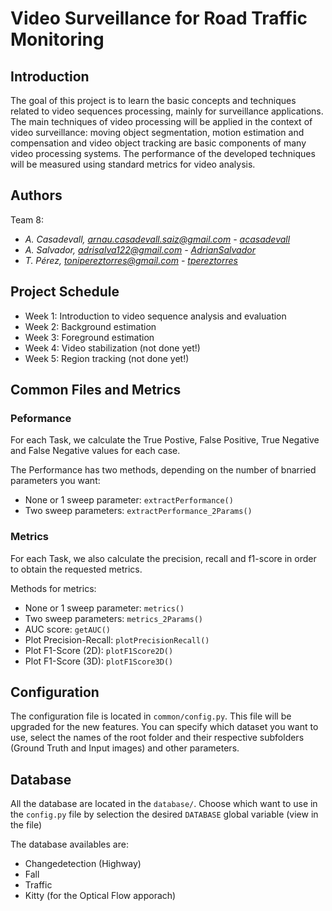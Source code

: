 # Video Surveillance for Road Traffic Monitoring

## Introduction 

The goal of this project is to learn the basic concepts and techniques related to video sequences processing, mainly for surveillance applications. The main techniques of video processing will be applied in the context of video surveillance: moving object segmentation, motion estimation and compensation and video object tracking are basic components of many video processing systems. The performance of the developed techniques will be measured using standard metrics for video analysis.

## Authors

Team 8:
- _A. Casadevall, arnau.casadevall.saiz@gmail.com - [acasadevall](https://github.com/acasadevall)_
- _A. Salvador, adrisalva122@gmail.com - [AdrianSalvador](https://github.com/AdrianSalvador)_
- _T. Pérez, tonipereztorres@gmail.com - [tpereztorres](https://github.com/tpereztorres)_

## Project Schedule

- Week 1: Introduction to video sequence analysis and evaluation
- Week 2: Background estimation
- Week 3: Foreground estimation
- Week 4: Video stabilization (not done yet!)
- Week 5: Region tracking (not done yet!)

## Common Files and Metrics

### Peformance

For each Task, we calculate the True Postive, False Positive, True Negative and False Negative values for each case.

The Performance has two methods, depending on the number of bnarried parameters you want:

- None or 1 sweep parameter: `extractPerformance()`
- Two sweep parameters: `extractPerformance_2Params()`

### Metrics

For each Task, we also calculate the precision, recall and f1-score in order to obtain the requested metrics.

Methods for metrics:
- None or 1 sweep parameter: `metrics()`
- Two sweep parameters: `metrics_2Params()`
- AUC score: `getAUC()`
- Plot Precision-Recall: `plotPrecisionRecall()`
- Plot F1-Score (2D): `plotF1Score2D()`
- Plot F1-Score (3D): `plotF1Score3D()`

## Configuration

The configuration file is located in `common/config.py`. This file will be upgraded for the new features. You can specify which dataset you want to use, select the names of the root folder and their respective subfolders (Ground Truth and Input images) and other parameters.

## Database

All the database are located in the `database/`. Choose which want to use in the `config.py` file by selection the desired `DATABASE` global variable (view in the file)

The database availables are:
- Changedetection (Highway)
- Fall
- Traffic
- Kitty (for the Optical Flow apporach)
